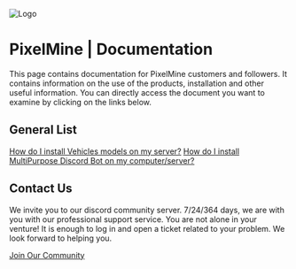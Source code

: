 ![Logo](https://i.imgur.com/3sVP1xA.png)

# PixelMine | Documentation

This page contains documentation for PixelMine customers and followers. It contains information on the use of the products, installation and other useful information. You can directly access the document you want to examine by clicking on the links below.






## General List

[How do I install Vehicles models on my server?](https://github.com/PixelMineStudio/documentation/blob/main/HOW-TO-INSTALL-VEHICLES-MODELS.md)
[How do I install MultiPurpose Discord Bot on my computer/server?](https://github.com/PixelMineStudio/documentation/blob/main/HOW-TO-INSTALL-MULTIPURPOSE-BOT.md)

## Contact Us


We invite you to our discord community server. 7/24/364 days, we are with you with our professional support service. You are not alone in your venture! It is enough to log in and open a ticket related to your problem. We look forward to helping you.

[Join Our Community](https://discord.gg/pixelmine)
